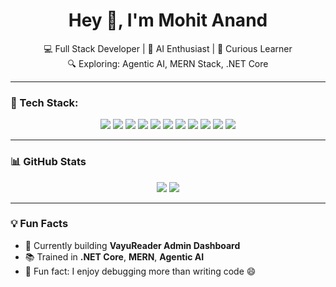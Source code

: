 <h1 align="center">Hey 👋, I'm Mohit Anand</h1>

<p align="center">
  💻 Full Stack Developer | 🚀 AI Enthusiast | 🧠 Curious Learner <br>
  🔍 Exploring: Agentic AI, MERN Stack, .NET Core
</p>

---

### 🧰 Tech Stack:
<p align="center">
  <img src="https://img.shields.io/badge/C-blue?style=for-the-badge&logo=c&logoColor=white"/>
  <img src="https://img.shields.io/badge/C++-00599C?style=for-the-badge&logo=c%2B%2B&logoColor=white"/>
  <img src="https://img.shields.io/badge/Java-ED8B00?style=for-the-badge&logo=java&logoColor=white"/>
  <img src="https://img.shields.io/badge/JavaScript-F7DF1E?style=for-the-badge&logo=javascript&logoColor=black"/>
  <img src="https://img.shields.io/badge/Python-3776AB?style=for-the-badge&logo=python&logoColor=white"/>
  <img src="https://img.shields.io/badge/React-61DAFB?style=for-the-badge&logo=react&logoColor=black"/>
  <img src="https://img.shields.io/badge/Node.js-339933?style=for-the-badge&logo=nodedotjs&logoColor=white"/>
  <img src="https://img.shields.io/badge/MongoDB-47A248?style=for-the-badge&logo=mongodb&logoColor=white"/>
  <img src="https://img.shields.io/badge/Firebase-FFCA28?style=for-the-badge&logo=firebase&logoColor=black"/>
  <img src="https://img.shields.io/badge/Docker-2496ED?style=for-the-badge&logo=docker&logoColor=white"/>
  <img src="https://img.shields.io/badge/GitHub-181717?style=for-the-badge&logo=github&logoColor=white"/>
</p>

---

### 📊 GitHub Stats
<p align="center">
  <img src="https://github-readme-stats.vercel.app/api?username=vasusingla545&show_icons=true&theme=github_dark" />
  <img src="https://github-readme-streak-stats.herokuapp.com?user=vasusingla545&theme=github-dark&hide_border=false" />
</p>

---

### 💡 Fun Facts
- 🌱 Currently building **VayuReader Admin Dashboard**
- 📚 Trained in **.NET Core**, **MERN**, **Agentic AI**
- 🧩 Fun fact: I enjoy debugging more than writing code 😄
